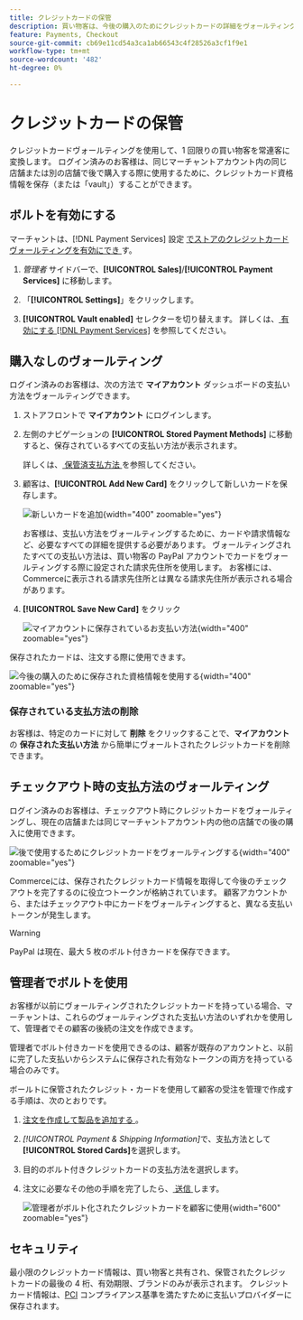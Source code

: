 ```yaml
---
title: クレジットカードの保管
description: 買い物客は、今後の購入のためにクレジットカードの詳細をヴォールティング（保存）できます。
feature: Payments, Checkout
source-git-commit: cb69e11cd54a3ca1ab66543c4f28526a3cf1f9e1
workflow-type: tm+mt
source-wordcount: '482'
ht-degree: 0%

---
```


# クレジットカードの保管

クレジットカードヴォールティングを使用して、1 回限りの買い物客を常連客に変換します。 ログイン済みのお客様は、同じマーチャントアカウント内の同じ店舗または別の店舗で後で購入する際に使用するために、クレジットカード資格情報を保存（または「vault」）することができます。

## ボルトを有効にする

マーチャントは、[!DNL Payment Services] 設定 [ でストアのクレジットカードヴォールティングを有効にでき ](settings.md#card-vaulting) す。

1. _管理者_ サイドバーで、**[!UICONTROL Sales]**/**[!UICONTROL Payment Services]** に移動します。

1. 「**[!UICONTROL Settings]**」をクリックします。

1. **[!UICONTROL Vault enabled]** セレクターを切り替えます。 詳しくは、[ 有効にする  [!DNL Payment Services]](settings.md#enable-payment-services) を参照してください。

## 購入なしのヴォールティング

ログイン済みのお客様は、次の方法で **マイアカウント** ダッシュボードの支払い方法をヴォールティングできます。

1. ストアフロントで **マイアカウント** にログインします。

1. 左側のナビゲーションの **[!UICONTROL Stored Payment Methods]** に移動すると、保存されているすべての支払い方法が表示されます。

   詳しくは、[ 保管済支払方法 ](https://experienceleague.adobe.com/en/docs/commerce-admin/stores-sales/payments/stored-payment-methods) を参照してください。

1. 顧客は、**[!UICONTROL Add New Card]** をクリックして新しいカードを保存します。

   ![ 新しいカードを追加 ](assets/add-new-card.png){width="400" zoomable="yes"}

   お客様は、支払い方法をヴォールティングするために、カードや請求情報など、必要なすべての詳細を提供する必要があります。
ヴォールティングされたすべての支払い方法は、買い物客の PayPal アカウントでカードをヴォールティングする際に設定された請求先住所を使用します。 お客様には、Commerceに表示される請求先住所とは異なる請求先住所が表示される場合があります。

1. **[!UICONTROL Save New Card]** をクリック

   ![ マイアカウントに保存されているお支払い方法 ](assets/stored-payment-methods.png){width="400" zoomable="yes"}

保存されたカードは、注文する際に使用できます。

![ 今後の購入のために保存された資格情報を使用する ](assets/use-stored-card.png){width="400" zoomable="yes"}

### 保存されている支払方法の削除

お客様は、特定のカードに対して **削除** をクリックすることで、**マイアカウント** の **保存された支払い方法** から簡単にヴォールトされたクレジットカードを削除できます。

## チェックアウト時の支払方法のヴォールティング

ログイン済みのお客様は、チェックアウト時にクレジットカードをヴォールティングし、現在の店舗または同じマーチャントアカウント内の他の店舗での後の購入に使用できます。

![ 後で使用するためにクレジットカードをヴォールティングする ](assets/save-card-for-later.png){width="400" zoomable="yes"}

Commerceには、保存されたクレジットカード情報を取得して今後のチェックアウトを完了するのに役立つトークンが格納されています。 顧客アカウントから、またはチェックアウト中にカードをヴォールティングすると、異なる支払いトークンが発生します。

>[!WARNING]
>
> PayPal は現在、最大 5 枚のボルト付きカードを保存できます。

## 管理者でボルトを使用

お客様が以前にヴォールティングされたクレジットカードを持っている場合、マーチャントは、これらのヴォールティングされた支払い方法のいずれかを使用して、管理者でその顧客の後続の注文を作成できます。

管理者でボルト付きカードを使用できるのは、顧客が既存のアカウントと、以前に完了した支払いからシステムに保存された有効なトークンの両方を持っている場合のみです。

ボールトに保管されたクレジット・カードを使用して顧客の受注を管理で作成する手順は、次のとおりです。

1. [ 注文を作成して製品を追加する ](https://experienceleague.adobe.com/docs/commerce-admin/stores-sales/point-of-purchase/assist/customer-account-create-order.html)。
1. _[!UICONTROL Payment & Shipping Information]_&#x200B;で、支払方法として&#x200B;**[!UICONTROL Stored Cards]**&#x200B;を選択します。
1. 目的のボルト付きクレジットカードの支払方法を選択します。
1. 注文に必要なその他の手順を完了したら、[ 送信 ](https://experienceleague.adobe.com/docs/commerce-admin/stores-sales/point-of-purchase/assist/customer-account-create-order.html?lang=en#step-3%3A-submit-the-order) します。

   ![ 管理者がボルト化されたクレジットカードを顧客に使用 ](assets/admin-vaultedcard.png){width="600" zoomable="yes"}

## セキュリティ

最小限のクレジットカード情報は、買い物客と共有され、保管されたクレジットカードの最後の 4 桁、有効期限、ブランドのみが表示されます。 クレジットカード情報は、[PCI](security.md#PCI-compliance) コンプライアンス基準を満たすために支払いプロバイダーに保存されます。
